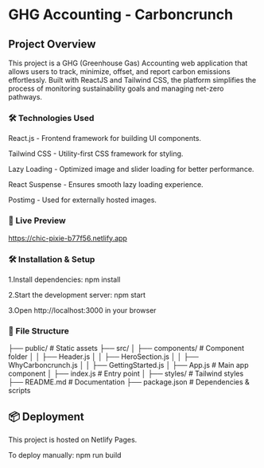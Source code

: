 # GHG Accounting - Carboncrunch

## Project Overview

This project is a GHG (Greenhouse Gas) Accounting web application that allows users to track, minimize, offset, and report carbon emissions effortlessly. Built with ReactJS and Tailwind CSS, the platform simplifies the process of monitoring sustainability goals and managing net-zero pathways.

### 🛠 Technologies Used

React.js - Frontend framework for building UI components.

Tailwind CSS - Utility-first CSS framework for styling.

Lazy Loading - Optimized image and slider loading for better performance.

React Suspense - Ensures smooth lazy loading experience.

Postimg - Used for externally hosted images.

### 🎥 Live Preview

https://chic-pixie-b77f56.netlify.app

### 🛠 Installation & Setup

1.Install dependencies:
npm install

2.Start the development server:
npm start

3.Open http://localhost:3000 in your browser

### 📂 File Structure

├── public/             # Static assets
├── src/
│   ├── components/     # Component folder
│   │   ├── Header.js
│   │   ├── HeroSection.js
│   │   ├── WhyCarboncrunch.js
│   │   ├── GettingStarted.js
│   ├── App.js          # Main app component
│   ├── index.js        # Entry point
│   ├── styles/         # Tailwind styles
├── README.md           # Documentation
├── package.json        # Dependencies & scripts


## 📦 Deployment

This project is hosted on Netlify Pages.

To deploy manually:
npm run build

